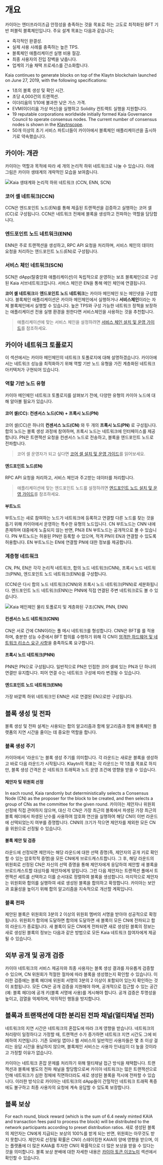 # 개요

카이아는 엔터프라이즈급 안정성을 충족하는 것을 목표로 하는 고도로 최적화된 BFT 기반 퍼블릭 블록체인입니다.
주요 설계 목표는 다음과 같습니다;

- 즉각적인 완결성.
- 실제 사용 사례를 충족하는 높은 TPS.
- 블록체인 애플리케이션 실행 비용 절감.
- 최종 사용자의 진입 장벽을 낮춥니다.
- 업계의 기술 채택 프로세스를 간소화합니다.

Kaia continues to generate blocks on top of the Klaytn blockchain launched on June 27, 2019, with the following specifications:

- 1초의 블록 생성 및 확인 시간.
- 초당 4,000건의 트랜잭션.
- 이더리움의 1/10에 불과한 낮은 가스 가격.
- EVM(이더리움 가상 머신)을 실행하고 Solidity 컨트랙트 실행을 지원합니다.
- 19 reputable corporations worldwide initially formed <LinkWithTooltip to="../misc/glossary#klaytn-governance-council-kgc" tooltip="A consortium governing Kaia blockchain development and operations.">Kaia Governance Council</LinkWithTooltip> to operate <LinkWithTooltip to="../misc/glossary#consensus-node-cn" tooltip="Consensus node (CN) validates transactions, builds blocks,<br />  and achieves network agreement.">consensus nodes</LinkWithTooltip>. The current number of consensus nodes is shown in the [Klaytnscope](https://klaytnscope.com).
- 50개 이상의 초기 서비스 파트너들이 카이아에서 블록체인 애플리케이션을 출시하기로 약속했습니다.

## 카이아: 개관 <a id="klaytn-the-big-picture"></a>

카이아는 역할과 목적에 따라 세 개의 논리적 하위 네트워크로 나눌 수 있습니다. 아래 그림은 카이아 생태계의 개략적인 모습을 보여줍니다.

![Kaia 생태계와 논리적 하위 네트워크 (CCN, ENN, SCN)](/img/learn/klaytn_network_overview.png)

### 코어 셀 네트워크(CCN) <a id="core-cell-network-ccn"></a>

CCN은 엔드포인트 노드(EN)를 통해 제출된 트랜잭션을 검증하고 실행하는 코어 셀(CC)로 구성됩니다.
CCN은 네트워크 전체에 블록을 생성하고 전파하는 역할을 담당합니다.

### 엔드포인트 노드 네트워크(ENN) <a id="endpoint-node-network-enn"></a>

ENN은 주로 트랜잭션을 생성하고, RPC API 요청을 처리하며, 서비스 체인의 데이터 요청을 처리하는 엔드포인트 노드(EN)로 구성됩니다.

### 서비스 체인 네트워크(SCN) <a id="service-chain-network-scn"></a>

SCN은 dApp(탈중앙화 애플리케이션)이 독립적으로 운영하는 보조 블록체인으로 구성된 Kaia 서브네트워크입니다. 서비스 체인은 EN을 통해 메인 체인에 연결됩니다.

**코어 셀 네트워크**와 **엔드포인트 노드 네트워크**는 카이아 메인체인 또는 메인넷을 구성합니다.
블록체인 애플리케이션은 카이아 메인체인에서 실행하거나 **서비스체인**이라는 자체 블록체인에서 실행할 수 있습니다. 높은 TPS와 구성 가능한 네트워크 정책을 보장하는 애플리케이션 전용 실행 환경을 원한다면 서비스체인을 사용하는 것을 추천합니다.

> 애플리케이션에 맞는 서비스 체인을 설정하려면 [서비스 체인 설치 및 운영 가이드](../nodes/service-chain/quick-start/quick-start.md)를 참조하세요.

## 카이아 네트워크 토폴로지 <a id="klaytn-network-topology"></a>

이 섹션에서는 카이아 메인체인의 네트워크 토폴로지에 대해 설명하겠습니다.
카이아에서는 네트워크 성능을 최적화하기 위해 역할 기반 노드 유형을 가진 계층화된 네트워크 아키텍처가 구현되어 있습니다.

### 역할 기반 노드 유형 <a id="role-based-node-types"></a>

카이아 메인체인 네트워크 토폴로지를 살펴보기 전에,
다양한 유형의 카이아 노드에 대해 알아볼 필요가 있습니다.

#### 코어 셀(CC): 컨센서스 노드(CN) + 프록시 노드(PN) <a id="core-cell-cc-consensus-node-cn-proxy-node-pn"></a>

코어 셀(CC)은 하나의 **컨센서스 노드(CN)** 와 두 개의 **프록시 노드(PN)** 로 구성됩니다.
합의 노드는 블록 생성 과정에 참여하며, 프록시 노드는 네트워크에 인터페이스를 제공합니다. PN은 트랜잭션 요청을 컨센서스 노드로 전송하고, 블록을 엔드포인트 노드로 전파합니다.

> 코어 셀 운영자가 되고 싶다면 [코어 셀 설치 및 운영 가이드](../nodes/core-cell/install/before-you-install.md)를 읽어보세요.

#### 엔드포인트 노드(EN) <a id="endpoint-node-en"></a>

RPC API 요청을 처리하고, 서비스 체인과 주고받는 데이터를 처리합니다.

> 애플리케이션에 맞는 엔드포인트 노드를 설정하려면 [엔드포인트 노드 설치 및 운영 가이드](../nodes/endpoint-node/endpoint-node.md)를 참조하세요.

#### 부트노드 <a id="bootnode"></a>

부트노드는 새로 참여하는 노드가 네트워크에 등록하고 연결할 다른 노드를 찾는 것을 돕기 위해 카이아에서 운영하는 특수한 유형의 노드입니다.
CN 부트노드는 CNN 내에 존재하며 대중에게 노출되지 않는 반면, PN과 EN 부트노드는 공개적으로 볼 수 있습니다.  PN 부트노드는 허용된 PN만 등록할 수 있으며, 적격 PN이 EN과 연결할 수 있도록 허용합니다.  EN 부트노드는 EN에 연결할 PN에 대한 정보를 제공합니다.

### 계층형 네트워크 <a id="tiered-networks"></a>

CN, PN, EN은 각각 논리적 네트워크, 합의 노드 네트워크(CNN), 프록시 노드 네트워크(PNN), 엔드포인트 노드 네트워크(ENN)를 구성합니다.

(CCN)은 다시 합의 노드 네트워크(CNN)와 프록시 노드 네트워크(PNN)로 세분화됩니다.
엔드포인트 노드 네트워크(ENN)는 PNN에 직접 연결된 주변 네트워크로도 볼 수 있습니다.

![Kaia 메인체인 물리 토폴로지 및 계층화된 구조(CNN, PNN, ENN)](/img/learn/klaytn_network_node.png)

#### 컨센서스 노드 네트워크(CNN) <a id="consensus-node-network-cnn"></a>

CN은 서로 간에 CNN이라는 풀 메시 네트워크를 형성합니다. CNN은 BFT를
를 적용하며, 충분한 성능 수준에서 BFT 합의를 수행하기 위해 각 CN이 [엄격한 하드웨어 및 네트워크 리소스 요구 사항](./../nodes/core-cell/system-requirements.md)을 충족하도록 요구합니다.

#### 프록시 노드 네트워크(PNN) <a id="proxy-node-network-pnn"></a>

PNN은 PN으로 구성됩니다.
일반적으로 PN은 인접한 코어 셀에 있는 PN과 단 하나의 연결만 유지합니다.
피어 연결 수는 네트워크 구성에 따라 변경될 수 있습니다.

#### 엔드포인트 노드 네트워크(ENN) <a id="endpoint-node-network-enn"></a>

가장 바깥쪽 하위 네트워크인 ENN은 서로 연결된 EN으로만 구성됩니다.

## 블록 생성 및 전파 <a id="block-generation-and-propagation"></a>

블록 생성 및 전파 설계는 사용되는 합의 알고리즘과 함께
알고리즘과 함께 블록체인 플랫폼의 지연 시간을 줄이는 데 중요한 역할을 합니다.

### 블록 생성 주기 <a id="block-generation-cycle"></a>

카이아에서 '라운드'는 블록 생성 주기를 의미합니다. 각 라운드는 새로운
블록을 생성하고 바로 다음 라운드가 시작됩니다. Klaytn의 목표는
각 라운드는 약 1초를 목표로 하지만, 블록 생성 간격은
은 네트워크 트래픽과 노드 운영 조건에 영향을 받을 수 있습니다.

#### 제안자 및 위원회 선정 <a id="proposer-and-committee-selection"></a>

In each round, Kaia randomly but deterministically selects a Consensus Node
(CN) as the <LinkWithTooltip to="../misc/glossary#proposer" tooltip="A randomly chosen consensus node for block creation.">proposer</LinkWithTooltip> for the block to be created, and then selects a group of CNs as the committee for the given round. 카이아는 제안자나 위원회 선정에 직접 관여하지 않으며, 대신 각 CN은 가장 최근의 블록에서 파생된 가장 최근의 블록 헤더에서 파생된 난수를 사용하여 암호화 연산을 실행하여 해당 CN이 이번 라운드에 선택되었는지 여부를 증명합니다. CNN의 크기가 작으면 제안자를 제외한 모든 CN을
위원으로 선정될 수 있습니다.

#### 블록 제안 및 검증 <a id="block-proposal-and-validation"></a>

라운드에 선정되면 제안자는 해당 라운드에 대한 선택 증명(즉, 제안자의 공개 키로 확인할 수 있는 암호학적 증명)을 모든 CN에게 브로드캐스트합니다. 그 후, 해당 라운드의 위원회로 선정된 CN은 자신의 선택 증명을 통해 제안자에게 응답하여 제안할 새 블록을 브로드캐스트할 대상자를 제안자에게 알립니다. 그런 다음 제안자는 트랜잭션 풀에서 트랜잭션 세트를 선택하고 이를 순서대로 정렬하여 블록을 생성합니다.
마지막으로 제안자는 위원회와 합의를 실행하여 새로 생성된 블록을 합의하고 확정합니다. 카이아는 보안과 효율성을 높이기 위해 합의 알고리즘을 지속적으로 개선할 계획입니다.

### 블록 전파 <a id="block-propagation"></a>

제안된 블록은 위원회의 3분의 2 이상의 위원회 멤버의 서명을 받아야 성공적으로 확정됩니다. 위원회가 합의에 도달하면 합의에 도달하면 새 블록이 모든 CN에 전파되고 합의 라운드가 종료됩니다.
새 블록이 모든 CN에게 전파되면 새로 생성된 블록의 정보는 새로 생성된 블록의 정보는 다음과 같은 방법으로 모든 Kaia 네트워크 참여자에게 제공될 수 있습니다.

## 외부 공개 및 공개 검증 <a id="public-disclosure-and-open-validation"></a>

카이아 네트워크의 서비스 제공자와 최종 사용자는 블록 생성 결과를 자유롭게 검증할 수 있으며, CN 위원회가 적절한 절차에 따라 블록을 생성했는지 확인할 수 있습니다. 이러한 검증에는 블록 헤더에 위원회 서명의 3분의 2 이상이 포함되어 있는지 확인하는 것이 포함됩니다. 모든 CN은 공개 검증을 지원해야 하며, 공개적으로 접근할 수 있는 공간(예: 블록 헤더)에 공개 키(블록 서명에 사용)를 게시해야 합니다. 공개 검증은 투명성을 높이고, 검열을 억제하며, 악의적인 행동을 방지합니다.

## 블록과 트랜잭션에 대한 분리된 전파 채널(멀티채널 전파) <a id="separated-propagation-channels-for-blocks-and-transactions-multichannel-propagat"></a>

네트워크의 지연 시간은 네트워크의 혼잡도에 따라 크게 영향을 받습니다. 네트워크의 처리량이 일정하다고 가정할 때, 트랜잭션 수가 증가하면 네트워크 지연 시간도 그에 비례하여 지연됩니다. 기존 모바일 앱이나 웹 서비스의 일반적인 사용자들은 몇 초 이상 걸리는 응답 시간을 용납하지 않으며, 블록체인 서비스는 사용자 인내심이 더 높을 것이라고 가정할 이유가 없습니다.

카이아는 네트워크 혼잡 문제를 처리하기 위해 멀티채널 접근 방식을 채택합니다. 트랜잭션과 블록에 별도의 전파 채널을 할당함으로써 카이아 네트워크는 많은 트랜잭션으로 인해 네트워크가 심한 정체에 직면하더라도 새로 생성된 블록을 적시에 전파할 수 있습니다.
이러한 방식으로 카이아는 네트워크의 dApp들이 간헐적인 네트워크 트래픽 폭증에도 불구하고 최종 사용자의 요청에 계속 응답할 수 있도록 보장합니다.

## 블록 보상 <a id="block-rewards"></a>

For each round, block reward (which is the sum of 6.4 newly minted <LinkWithTooltip tooltip="The native token of the Kaia blockchain.">KAIA</LinkWithTooltip> and
transaction fees paid to process the block) will be distributed to
the network participants according to preset distribution ratios. 새로 생성된 블록의 제안자는 CN에게 지급되는 보상의 100%를 받게 되는 반면, 위원회는 아무것도 받지 못합니다. 제안자로 선정될 확률은 CN이 스테이킹한 KAIA의 양에 영향을 받으며, 이는 플랫폼에 더 많은 KAIA를 투자한 CN이 확률적으로 더 많은 보상을 받을 수 있다는 것을 의미합니다. 블록 보상 분배에 대한 자세한 내용은 [카이아 토큰 이코노미](./token-economy.md) 섹션에서 확인할 수 있습니다.
